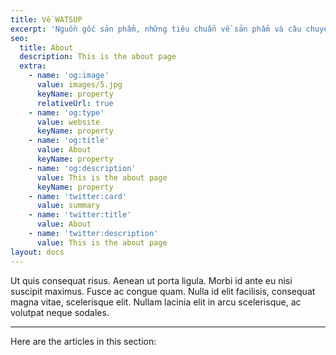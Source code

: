 ```yaml
---
title: Về WATSUP
excerpt: 'Nguồn gốc sản phẩm, những tiêu chuẩn về sản phẩm và câu chuyện của Watsup'
seo:
  title: About
  description: This is the about page
  extra:
    - name: 'og:image'
      value: images/5.jpg
      keyName: property
      relativeUrl: true
    - name: 'og:type'
      value: website
      keyName: property
    - name: 'og:title'
      value: About
      keyName: property
    - name: 'og:description'
      value: This is the about page
      keyName: property
    - name: 'twitter:card'
      value: summary
    - name: 'twitter:title'
      value: About
    - name: 'twitter:description'
      value: This is the about page
layout: docs
---
```


Ut quis consequat risus. Aenean ut porta ligula. Morbi id ante eu nisi suscipit maximus. Fusce ac congue quam. Nulla id elit facilisis, consequat magna vitae, scelerisque elit. Nullam lacinia elit in arcu scelerisque, ac volutpat neque sodales.

***

Here are the articles in this section:
